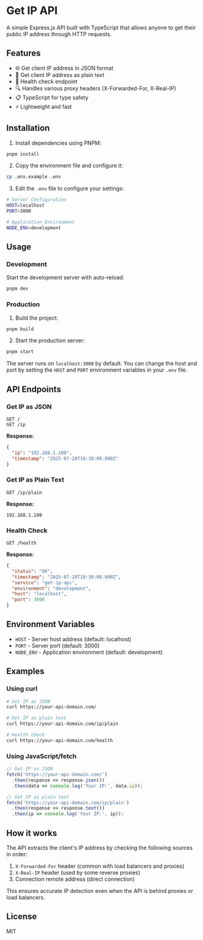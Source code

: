 # Get IP API

A simple Express.js API built with TypeScript that allows anyone to get their public IP address through HTTP requests.

## Features

- 🌐 Get client IP address in JSON format
- 📝 Get client IP address as plain text
- 🏥 Health check endpoint
- 🔍 Handles various proxy headers (X-Forwarded-For, X-Real-IP)
- 📋 TypeScript for type safety
- ⚡ Lightweight and fast

## Installation

1. Install dependencies using PNPM:
```bash
pnpm install
```

2. Copy the environment file and configure it:
```bash
cp .env.example .env
```

3. Edit the `.env` file to configure your settings:
```bash
# Server Configuration
HOST=localhost
PORT=3000

# Application Environment
NODE_ENV=development
```

## Usage

### Development

Start the development server with auto-reload:
```bash
pnpm dev
```

### Production

1. Build the project:
```bash
pnpm build
```

2. Start the production server:
```bash
pnpm start
```

The server runs on `localhost:3000` by default. You can change the host and port by setting the `HOST` and `PORT` environment variables in your `.env` file.

## API Endpoints

### Get IP as JSON
```
GET /
GET /ip
```

**Response:**
```json
{
  "ip": "192.168.1.100",
  "timestamp": "2025-07-28T10:30:00.000Z"
}
```

### Get IP as Plain Text
```
GET /ip/plain
```

**Response:**
```
192.168.1.100
```

### Health Check
```
GET /health
```

**Response:**
```json
{
  "status": "OK",
  "timestamp": "2025-07-28T10:30:00.000Z",
  "service": "get-ip-api",
  "environment": "development",
  "host": "localhost",
  "port": 3000
}
```

## Environment Variables

- `HOST` - Server host address (default: localhost)
- `PORT` - Server port (default: 3000)
- `NODE_ENV` - Application environment (default: development)

## Examples

### Using curl
```bash
# Get IP as JSON
curl https://your-api-domain.com/

# Get IP as plain text
curl https://your-api-domain.com/ip/plain

# Health check
curl https://your-api-domain.com/health
```

### Using JavaScript/fetch
```javascript
// Get IP as JSON
fetch('https://your-api-domain.com/')
  .then(response => response.json())
  .then(data => console.log('Your IP:', data.ip));

// Get IP as plain text
fetch('https://your-api-domain.com/ip/plain')
  .then(response => response.text())
  .then(ip => console.log('Your IP:', ip));
```

## How it works

The API extracts the client's IP address by checking the following sources in order:

1. `X-Forwarded-For` header (common with load balancers and proxies)
2. `X-Real-IP` header (used by some reverse proxies)
3. Connection remote address (direct connection)

This ensures accurate IP detection even when the API is behind proxies or load balancers.

## License

MIT
